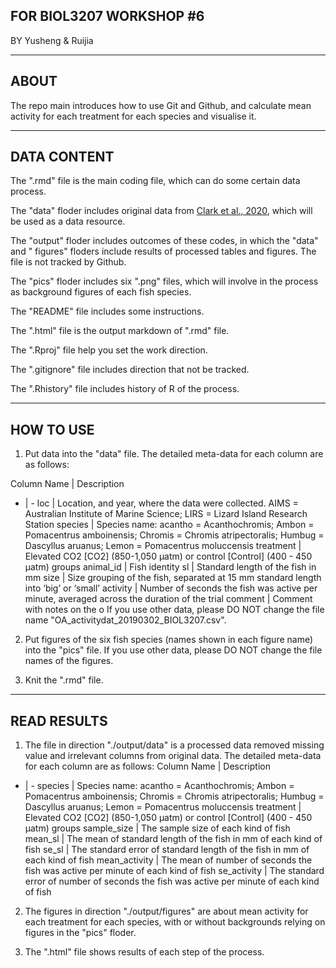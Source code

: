 ## FOR BIOL3207 WORKSHOP #6
BY Yusheng & Ruijia

---

## ABOUT

The repo main introduces how to use Git and Github, and calculate mean activity for each treatment for each species and visualise it.

---

## DATA CONTENT

The ".rmd" file is the main coding file, which can do some certain data process.

The "data" floder includes original data from [Clark et al., 2020](https://doi.org/10.1038/s41586-019-1903-y), which will be used as a data resource.

The "output" floder includes outcomes of these codes, in which the "data" and " figures" floders include results of processed tables and figures. The file is not tracked by Github.

The "pics" floder includes six ".png" files, which will involve in the process as background figures of each fish species.

The "README" file includes some instructions.

The ".html" file is the output markdown of ".rmd" file.

The ".Rproj" file help you set the work direction.

The ".gitignore" file includes direction that not be tracked.

The ".Rhistory" file includes history of  R of the process.

---

## HOW TO USE

1. Put data into the "data" file. The detailed meta-data for each column are as follows:

Column Name | Description
- | -
loc | Location, and year, where the data were collected. AIMS = Australian Institute of Marine Science; LIRS = Lizard Island Research Station
species | Species name: acantho = Acanthochromis; Ambon = Pomacentrus amboinensis; Chromis = Chromis atripectoralis; Humbug = Dascyllus aruanus; Lemon = Pomacentrus moluccensis
treatment | Elevated CO2 [CO2] (850-1,050 µatm) or control [Control] (400 - 450 µatm) groups
animal_id | Fish identity
sl | Standard length of the fish in mm
size | Size grouping of the fish, separated at 15 mm standard length into ‘big’ or ‘small’
activity | Number of seconds the fish was active per minute, averaged across the duration of the trial
comment | Comment with notes on the o
If you use other data, please DO NOT change the file name "OA_activitydat_20190302_BIOL3207.csv".

2. Put figures of the six fish species (names shown in each figure name) into the "pics" file. If you use other data, please DO NOT change the file names of the figures.

3. Knit the ".rmd" file.

---

## READ RESULTS

1. The file in direction "./output/data" is a processed data removed missing value and irrelevant columns from original data. The detailed meta-data for each column are as follows:
Column Name | Description
- | -
species | Species name: acantho = Acanthochromis; Ambon = Pomacentrus amboinensis; Chromis = Chromis atripectoralis; Humbug = Dascyllus aruanus; Lemon = Pomacentrus moluccensis
treatment | Elevated CO2 [CO2] (850-1,050 µatm) or control [Control] (400 - 450 µatm) groups
sample_size | The sample size of each kind of fish
mean_sl | The mean of standard length of the fish in mm of each kind of fish
se_sl | The standard error of standard length of the fish in mm of each kind of fish
mean_activity 	| The mean of number of seconds the fish was active per minute of each kind of fish
se_activity | The standard error of number of seconds the fish was active per minute of each kind of fish

2. The figures in direction "./output/figures" are about mean activity for each treatment for each species, with or without backgrounds relying on figures in the "pics" floder.

3. The ".html" file shows results of each step of the process.
